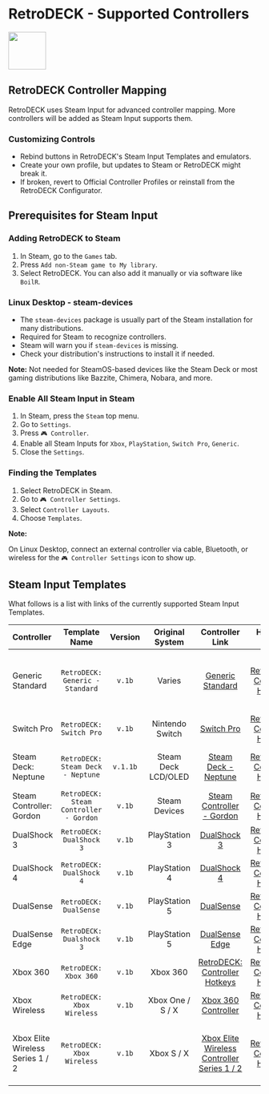 # RetroDECK - Supported Controllers

<img src="../../wiki_icons/pixelitos/game-input.png" width="75">

## RetroDECK Controller Mapping

RetroDECK uses Steam Input for advanced controller mapping. More controllers will be added as Steam Input supports them.

### Customizing Controls

- Rebind buttons in RetroDECK's Steam Input Templates and emulators.
- Create your own profile, but updates to Steam or RetroDECK might break it.
- If broken, revert to Official Controller Profiles or reinstall from the RetroDECK Configurator.

## Prerequisites for Steam Input

### Adding RetroDECK to Steam

1. In Steam, go to the `Games` tab.
2. Press `Add non-Steam game to My library`.
3. Select RetroDECK. You can also add it manually or via software like `BoilR`.

### Linux Desktop - steam-devices

- The `steam-devices` package is usually part of the Steam installation for many distributions.
- Required for Steam to recognize controllers.
- Steam will warn you if `steam-devices` is missing.
- Check your distribution's instructions to install it if needed.

**Note:** Not needed for SteamOS-based devices like the Steam Deck or most gaming distributions like Bazzite, Chimera, Nobara, and more.

### Enable All Steam Input in Steam

1. In Steam, press the `Steam` top menu.
2. Go to `Settings`.
3. Press `🎮 Controller`.
4. Enable all Steam Inputs for `Xbox`, `PlayStation`, `Switch Pro`, `Generic`.
5. Close the `Settings`.

### Finding the Templates

1. Select RetroDECK in Steam.
2. Go to `🎮 Controller Settings`.
3. Select `Controller Layouts`.
4. Choose `Templates`.

**Note:** 

On Linux Desktop, connect an external controller via cable, Bluetooth, or wireless for the `🎮 Controller Settings` icon to show up.

## Steam Input Templates

What follows is a list with links of the currently supported Steam Input Templates.


| Controller         | Template Name |  Version      |   Original System   |   Controller Link |  Hotkeys Link   |  Comment  |
| :---               | :---:       | :---:         |     :---:           |  :---:            |   :---:         |    :---:  |
| Generic Standard   | `RetroDECK: Generic - Standard` | `v.1b` | Varies |[Generic Standard](../wiki_controllers/generic/generic-standard.md)|[RetroDECK: Controller Hotkeys](../wiki_rd_controls/hotkeys-retrodeck.md) |  Majority of 3rd Party Controllers with a Standard Layout |
| Switch Pro         | `RetroDECK: Switch Pro`         | `v.1b` | Nintendo Switch | [Switch Pro](../wiki_controllers/nintendo/switch-pro.md)|[RetroDECK: Controller Hotkeys](../wiki_rd_controls/hotkeys-retrodeck.md) | |
| Steam Deck: Neptune| `RetroDECK: Steam Deck - Neptune`| `v.1.1b` | Steam Deck LCD/OLED |[Steam Deck - Neptune](../wiki_controllers/steam/steamdeck-neptune.md)   | [RetroDECK: Controller Hotkeys](../wiki_rd_controls/hotkeys-retrodeck.md)|  Has two radial menu systems |
| Steam Controller: Gordon | `RetroDECK: Steam Controller - Gordon` | `v.1b` | Steam Devices | [Steam Controller - Gordon](../wiki_controllers/steam/steam-controller-gordon.md)  | [RetroDECK: Controller Hotkeys](../wiki_rd_controls/hotkeys-retrodeck.md)|  |
| DualShock 3        | `RetroDECK: DualShock 3`        | `v.1b` | PlayStation 3 |[DualShock 3](../wiki_controllers/playstation/dualshock-3.md) | [RetroDECK: Controller Hotkeys](../wiki_rd_controls/hotkeys-retrodeck.md)|  |
| DualShock 4        | `RetroDECK: DualShock 4`        | `v.1b` | PlayStation 4 |[DualShock 4](../wiki_controllers/playstation/dualshock-4.md) | [RetroDECK: Controller Hotkeys](../wiki_rd_controls/hotkeys-retrodeck.md)|  |
| DualSense          | `RetroDECK: DualSense`          | `v.1b` | PlayStation 5 |[DualSense](../wiki_controllers/playstation/dualsense.md)| [RetroDECK: Controller Hotkeys](../wiki_rd_controls/hotkeys-retrodeck.md)|  |
| DualSense Edge     | `RetroDECK: Dualshock 3`        | `v.1b` | PlayStation 5 | [DualSense Edge](../wiki_controllers/playstation/dualsense-edge.md) | [RetroDECK: Controller Hotkeys](../wiki_rd_controls/hotkeys-retrodeck.md)|  |
| Xbox 360           | `RetroDECK: Xbox 360`           | `v.1b` | Xbox 360 | [RetroDECK: Controller Hotkeys](../wiki_rd_controls/hotkeys-retrodeck.md)|  [RetroDECK: Controller Hotkeys](../wiki_rd_controls/hotkeys-retrodeck.md)|  |
| Xbox Wireless      | `RetroDECK: Xbox Wireless`      | `v.1b` | Xbox One / S / X | [Xbox 360 Controller](../wiki_controllers/xbox/xbox-360.md) | [RetroDECK: Controller Hotkeys](../wiki_rd_controls/hotkeys-retrodeck.md)|  |
| Xbox Elite Wireless Series 1 / 2 | `RetroDECK: Xbox Wireless` | `v.1b` | Xbox S / X |   [Xbox Elite Wireless Controller Series 1 / 2](../wiki_controllers/xbox/xbox-wireless-elite.md)   |  [RetroDECK: Controller Hotkeys](../wiki_rd_controls/hotkeys-retrodeck.md)| Works as a normal Xbox Wireless in Steam Input |
